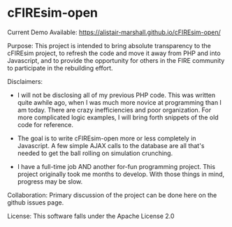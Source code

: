 cFIREsim-open
=============
Current Demo Available: https://alistair-marshall.github.io/cFIREsim-open/

Purpose:  This project is intended to bring absolute transparency to the cFIREsim project, to refresh the code and move it away from PHP and into Javascript, and to provide the opportunity for others in the FIRE community to participate in the rebuilding effort.

Disclaimers:
- I will not be disclosing all of my previous PHP code. This was written quite awhile ago, when I was much more novice at programming than I am today. There are crazy inefficiencies and poor organization.  For more complicated logic examples, I will bring forth snippets of the old code for reference. 

- The goal is to write cFIREsim-open more or less completely in Javascript. A few simple AJAX calls to the database are all that's needed to get the ball rolling on simulation crunching. 

- I have a full-time job AND another for-fun programming project. This project originally took me months to develop.  With those things in mind, progress may be slow. 
	
Collaboration: Primary discussion of the project can be done here on the github issues page.

License: This software falls under the Apache License 2.0
